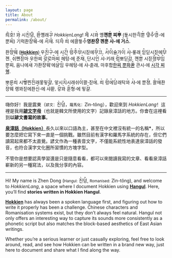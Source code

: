 ```yaml
---
layout: page
title: About
permalink: /about/
---
```


<p> 
  <span lang="ko">
    <ruby class="ruby" style="position: relative">릐<rt class="ruby-rt" style="font-size:120%;position:absolute;top: -1.15em;left: 0.2em;z-index: -1">ꞈ</rt></ruby><ruby class="ruby" style="position: relative">호<rt class="ruby-rt" style="font-size:120%;position:absolute;top: -1.15em;left: 0.2em;z-index: -1">ˎ</rt></ruby>! <ruby class="ruby" style="position: relative">꽈<rt class="ruby-rt" style="font-size:120%;position:absolute;top: -1.15em;left: 0.2em;z-index: -1">ˎ</rt></ruby> 시<ruby class="ruby" style="position: relative">진<rt class="ruby-rt" style="font-size:120%;position:absolute;top: -1.15em;left: 0.2em;z-index: -1">ˎ</rt></ruby><ruby class="ruby" style="position: relative">덩<rt class="ruby-rt" style="font-size:120%;position:absolute;top: -1.15em;left: 0.2em;z-index: -1">ꞈ</rt></ruby>, <ruby class="ruby" style="position: relative">환<rt class="ruby-rt" style="font-size: 120%;position: absolute;top: -1.15em;left: 0.2em;z-index: -1">ˍ</rt></ruby>꼥래<ruby class="ruby" style="position: relative">ᄀᅷ<rt class="ruby-rt" style="font-size: 120%;position: absolute;top: -1.15em;left: 0.2em;z-index: -1">ˎ</rt></ruby> <i>HokkienLang</i>! <ruby class="ruby" style="position: relative">제<rt class="ruby-rt" style="font-size:120%;position:absolute;top: -1.15em;left: 0.2em;z-index: -1">ꞈ</rt></ruby> 시<ruby class="ruby" style="position: relative">꽈<rt class="ruby-rt" style="font-size:120%;position:absolute;top: -1.15em;left: 0.2em;z-index: -1">ˎ</rt></ruby> 옝<b>꼔<ruby class="ruby" style="position: relative">뿐<rt class="ruby-rt" style="font-size:120%;position:absolute;top: -1.15em;left: 0.2em;z-index: -1">ˏ</rt></ruby> 찌<ruby class="ruby" style="position: relative">뿌<rt class="ruby-rt" style="font-size:120%;position:absolute;top: -1.15em;left: 0.2em;z-index: -1">ˎ</rt></ruby></b> (둏시한<ruby class="ruby" style="position: relative">걱<rt class="ruby-rt" style="font-size: 120%;position: absolute;top: -1.15em;left: 0.2em;z-index: -1">ꞈ</rt></ruby><ruby class="ruby" style="position: relative">뿐<rt class="ruby-rt" style="font-size: 120%;position: absolute;top: -1.15em;left: 0.2em;z-index: -1">ˏ</rt></ruby> <ruby class="ruby" style="position: relative">뎋<rt class="ruby-rt" style="font-size: 120%;position: absolute;top: -1.15em;left: 0.2em;z-index: -1">ꞈ</rt></ruby><ruby class="ruby" style="position: relative">수<rt class="ruby-rt" style="font-size: 120%;position: absolute;top: -1.15em;left: 0.2em;z-index: -1">ꞈ</rt></ruby><ruby class="ruby" style="position: relative">영<rt class="ruby-rt" style="font-size: 120%;position: absolute;top: -1.15em;left: 0.2em;z-index: -1">ˍ</rt></ruby>-에 뿐<ruby class="ruby" style="position: relative">찌<rt class="ruby-rt" style="font-size: 120%;position: absolute;top: -1.15em;left: 0.2em;z-index: -1">ˍ</rt></ruby>) <ruby class="ruby" style="position: relative">기<rt class="ruby-rt" style="font-size: 120%;position: absolute;top: -1.15em;left: 0.2em;z-index: -1">ˎ</rt></ruby>럭좐<ruby class="ruby" style="position: relative">쟝<rt class="ruby-rt" style="font-size: 120%;position: absolute;top: -1.15em;left: 0.2em;z-index: -1">ˍ</rt></ruby><ruby class="ruby" style="position: relative">웨<rt class="ruby-rt" style="font-size: 120%;position: absolute;top: -1.15em;left: 0.2em;z-index: -1">ˍ</rt></ruby>-에 <ruby class="ruby" style="position: relative">서<rt class="ruby-rt" style="font-size: 120%;position: absolute;top: -1.15em;left: 0.2em;z-index: -1">ꞈ</rt></ruby><ruby class="ruby" style="position: relative">재<rt class="ruby-rt" style="font-size: 120%;position: absolute;top: -1.15em;left: 0.2em;z-index: -1">ˍ</rt></ruby>. 듸<ruby class="ruby" style="position: relative">쟈<rt class="ruby-rt" style="font-size: 120%;position: absolute;top: -1.15em;left: 0.2em;z-index: -1">ꞈ</rt></ruby> <ruby class="ruby" style="position: relative">릐<rt class="ruby-rt" style="font-size: 120%;position: absolute;top: -1.15em;left: 0.2em;z-index: -1">ˎ</rt></ruby> 에<ruby class="ruby" style="position: relative">콸<rt class="ruby-rt" style="font-size: 120%;position: absolute;top: -1.15em;left: 0.2em;z-index: -1">ˎ</rt></ruby>둏<ruby class="ruby" style="position: relative">수<rt class="ruby-rt" style="font-size: 120%;position: absolute;top: -1.15em;left: 0.2em;z-index: -1">ꞈ</rt></ruby><b>영좐<ruby class="ruby" style="position: relative">쟝<rt class="ruby-rt" style="font-size: 120%;position: absolute;top: -1.15em;left: 0.2em;z-index: -1">ꞈ</rt></ruby> 꼔<ruby class="ruby" style="position: relative">뿐<rt class="ruby-rt" style="font-size: 120%;position: absolute;top: -1.15em;left: 0.2em;z-index: -1">ˏ</rt></ruby> <ruby class="ruby" style="position: relative">샤<rt class="ruby-rt" style="font-size: 120%;position: absolute;top: -1.15em;left: 0.2em;z-index: -1">ˎ</rt></ruby>-에 <ruby class="ruby" style="position: relative">거<rt class="ruby-rt" style="font-size: 120%;position: absolute;top: -1.15em;left: 0.2em;z-index: -1">ˎ</rt></ruby><ruby class="ruby" style="position: relative">스<rt class="ruby-rt" style="font-size: 120%;position: absolute;top: -1.15em;left: 0.2em;z-index: -1">ˍ</rt></ruby></b>.
  </span>
</p>  

<p lang="ko" style="font-family:Sans-serif, Noto Sans">
좐<ruby class="ruby" style="position: relative">쟝<rt style="font-size: 120%;position: absolute;top: -1.15em;left: 0.2em;z-index: -1">ˍ</rt></ruby><ruby class="ruby" style="position: relative">웨<rt style="font-size: 120%;position: absolute;top: -1.15em;left: 0.2em;z-index: -1">ˍ</rt></ruby> (<a href="https://en.wikipedia.org/wiki/Hokkien"><strong>Hokkien</strong></a>) 우<ruby class="ruby" style="position: relative">진<rt style="font-size: 120%;position: absolute;top: -1.15em;left: 0.2em;z-index: -1">ˍ</rt></ruby><ruby class="ruby" style="position: relative">구<rt style="font-size: 120%;position: absolute;top: -1.15em;left: 0.2em;z-index: -1">ˎ</rt></ruby>-에 시<ruby class="ruby" style="position: relative">간<rt style="font-size: 120%;position: absolute;top: -1.15em;left: 0.2em;z-index: -1">ꞈ</rt></ruby> <ruby class="ruby" style="position: relative">렁<rt style="font-size: 120%;position: absolute;top: -1.15em;left: 0.2em;z-index: -1">ꞈ</rt></ruby><ruby class="ruby" style='position: relative'>주<rt style='font-size: 120%;position: absolute;top: -1.15em;left: 0.2em;z-index: -1'>ꞈ</rt></ruby><ruby class="ruby" style='position: relative'>ᄋᆤ<rt style='font-size: 120%;position: absolute;top: -1.15em;left: 0.2em;z-index: -1'>ˎ</rt></ruby>시짇에<ruby class="ruby" style="position: relative">ᄏᅷ<rt style="font-size: 120%;position: absolute;top: -1.15em;left: 0.2em;z-index: -1">ꞈ</rt></ruby><ruby class="ruby" style="position: relative">끄<rt style="font-size: 120%;position: absolute;top: -1.15em;left: 0.2em;z-index: -1">ˎ</rt></ruby>, <ruby class="ruby" style="position: relative">서<rt style="font-size: 120%;position: absolute;top: -1.15em;left: 0.2em;z-index: -1">ꞈ</rt></ruby><ruby class="ruby" style="position: relative">이<rt style="font-size: 120%;position: absolute;top: -1.15em;left: 0.2em;z-index: -1">ꞈ</rt></ruby>슐가<ruby class="ruby" style="position: relative">이<rt style="font-size: 120%;position: absolute;top: -1.15em;left: 0.2em;z-index: -1">ˍ</rt></ruby> <ruby class="ruby" style="position: relative">샤<rt style="font-size: 120%;position: absolute;top: -1.15em;left: 0.2em;z-index: -1">ˎ</rt></ruby>-롷래 <ruby class="ruby" style="position: relative">읻<rt style="font-size: 120%;position: absolute;top: -1.15em;left: 0.2em;z-index: -1">ꞈ</rt></ruby>딛시짇에<ruby class="ruby" style="position: relative">ᄐᆤ<rt style="font-size: 120%;position: absolute;top: -1.15em;left: 0.2em;z-index: -1">ꞈ</rt></ruby>졘. <ruby class="ruby" style="position: relative">쉬<rt style="font-size: 120%;position: absolute;top: -1.15em;left: 0.2em;z-index: -1">ˍ</rt></ruby>쪤<ruby class="ruby" style="position: relative">짇<rt style="font-size: 120%;position: absolute;top: -1.15em;left: 0.2em;z-index: -1">ꞈ</rt></ruby><ruby class="ruby" style="position: relative">마<rt style="font-size: 120%;position: absolute;top: -1.15em;left: 0.2em;z-index: -1">ˎ</rt></ruby> 우<ruby class="ruby" style="position: relative">한<rt style="font-size: 120%;position: absolute;top: -1.15em;left: 0.2em;z-index: -1">ˎ</rt></ruby><ruby class="ruby" style="position: relative">찌<rt style="font-size: 120%;position: absolute;top: -1.15em;left: 0.2em;z-index: -1">ˍ</rt></ruby> <ruby class="ruby" style="position: relative">갛<rt style="font-size: 120%;position: absolute;top: -1.15em;left: 0.2em;z-index: -1">ꞈ</rt></ruby>로<ruby class="ruby" style="position: relative">마<rt style="font-size: 120%;position: absolute;top: -1.15em;left: 0.2em;z-index: -1">ꞈ</rt></ruby><ruby class="ruby" style="position: relative">찌<rt style="font-size: 120%;position: absolute;top: -1.15em;left: 0.2em;z-index: -1">ˍ</rt></ruby> <ruby class="ruby" style="position: relative">헤<rt style="font-size: 120%;position: absolute;top: -1.15em;left: 0.2em;z-index: -1">ˍ</rt></ruby><ruby class="ruby" style="position: relative">텅<rt style="font-size: 120%;position: absolute;top: -1.15em;left: 0.2em;z-index: -1">ˎ</rt></ruby>-에 준<ruby class="ruby" style="position: relative">재<rt style="font-size: 120%;position: absolute;top: -1.15em;left: 0.2em;z-index: -1">ˍ</rt></ruby>, 단시<ruby class="ruby" style="position: relative">인<rt style="font-size: 120%;position: absolute;top: -1.15em;left: 0.2em;z-index: -1">ˍ</rt></ruby> <ruby class="ruby" style="position: relative">샤<rt style="font-size: 120%;position: absolute;top: -1.15em;left: 0.2em;z-index: -1">ˎ</rt></ruby>-키래 <ruby class="ruby" style="position: relative">렁<rt style="font-size: 120%;position: absolute;top: -1.15em;left: 0.2em;z-index: -1">ꞈ</rt></ruby>뽀딛<ruby class="ruby" style="position: relative">감<rt style="font-size:120%;position:absolute;top: -1.15em;left: 0.2em;z-index: -1">ˎ</rt></ruby>. 꼔<ruby class="ruby" style="position: relative">뿐<rt style="font-size: 120%;position: absolute;top: -1.15em;left: 0.2em;z-index: -1">ˏ</rt></ruby> 시짇<ruby class="ruby" style="position: relative">졍<rt style="font-size: 120%;position: absolute;top: -1.15em;left: 0.2em;z-index: -1">ꞈ</rt></ruby><ruby class="ruby" style="position: relative">ᄇᆤ<rt style="font-size: 120%;position: absolute;top: -1.15em;left: 0.2em;z-index: -1">ꞈ</rt></ruby><ruby class="ruby" style="position: relative">임<rt style="font-size: 120%;position: absolute;top: -1.15em;left: 0.2em;z-index: -1">ꞈ</rt></ruby> 뿐<ruby class="ruby" style="position: relative">찌<rt style="font-size: 120%;position: absolute;top: -1.15em;left: 0.2em;z-index: -1">ˍ</rt></ruby>, 음나에<ruby class="ruby" style="position: relative">새<rt style="font-size: 120%;position: absolute;top: -1.15em;left: 0.2em;z-index: -1">ˎ</rt></ruby> 가좐<ruby class="ruby" style="position: relative">쟝<rt style="font-size: 120%;position: absolute;top: -1.15em;left: 0.2em;z-index: -1">ˍ</rt></ruby><ruby class="ruby" style="position: relative">웨<rt style="font-size: 120%;position: absolute;top: -1.15em;left: 0.2em;z-index: -1">ˍ</rt></ruby>’에<ruby class="ruby" style="position: relative">샬<rt style="font-size: 120%;position: absolute;top: -1.15em;left: 0.2em;z-index: -1">ˍ</rt></ruby><ruby class="ruby" style="position: relative">임<rt style="font-size: 120%;position: absolute;top: -1.15em;left: 0.2em;z-index: -1">ꞈ</rt></ruby> 우헤<ruby class="ruby" style="position: relative">텅<rt style="font-size: 120%;position: absolute;top: -1.15em;left: 0.2em;z-index: -1">ˎ</rt></ruby>-에 <ruby class="ruby" style="position: relative">샤<rt style="font-size: 120%;position: absolute;top: -1.15em;left: 0.2em;z-index: -1">ˎ</rt></ruby>-춛래, 마후합<a style="color:black;text-decoration: underline dotted;cursor: help" title="(漢) 漢字文化圈"><ruby class="ruby" style="position: relative">한<rt style="font-size: 120%;position: absolute;top: -1.15em;left: 0.2em;z-index: -1">ˎ</rt></ruby><ruby class="ruby" style="position: relative">찌<rt style="font-size: 120%;position: absolute;top: -1.15em;left: 0.2em;z-index: -1">ˍ</rt></ruby> 뿐<ruby class="ruby" style="position: relative">화<rt style="font-size: 120%;position: absolute;top: -1.15em;left: 0.2em;z-index: -1">ˎ</rt></ruby><ruby class="ruby" style="position: relative">콴<rt style="font-size: 120%;position: absolute;top: -1.15em;left: 0.2em;z-index: -1">ꞈ</rt></ruby></a> <ruby class="ruby" style="position: relative">관<rt style="font-size: 120%;position: absolute;top: -1.15em;left: 0.2em;z-index: -1">ˎ</rt></ruby>시-에 <a style="color:black;text-decoration: underline dotted;cursor: help" title="(漢) 四角字型"><ruby class="ruby" style="position: relative">시<rt style="font-size:120%;position:absolute;top: -1.15em;left: 0.2em;z-index: -1">ˎ</rt></ruby>각 찌<ruby class="ruby" style="position: relative">혱<rt style="font-size:120%;position:absolute;top: -1.15em;left: 0.2em;z-index: -1">ˏ</rt></ruby></a>.
</p>

<p lang="ko" style="font-family:Sans-serif, Noto Sans">
뽀룬<ruby style="position: relative">릐<rt style="font-size: 120%;position: absolute;top: -1.15em;left: 0.2em;z-index: -1">ˎ</rt></ruby> 시<ruby style="position: relative">뼇<rt style="font-size: 120%;position: absolute;top: -1.15em;left: 0.2em;z-index: -1">ꞈ</rt></ruby>찐<ruby style="position: relative">진<rt style="font-size: 120%;position: absolute;top: -1.15em;left: 0.2em;z-index: -1">ˍ</rt></ruby>래옿밓<ruby style="position: relative">걀<rt style="font-size: 120%;position: absolute;top: -1.15em;left: 0.2em;z-index: -1">ˍ</rt></ruby>, 앟시<ruby style="position: relative">지<rt style="font-size: 120%;position: absolute;top: -1.15em;left: 0.2em;z-index: -1">ꞈ</rt></ruby>시래쉬<ruby style="position: relative">이<rt style="font-size: 120%;position: absolute;top: -1.15em;left: 0.2em;z-index: -1">ˎ</rt></ruby>콸-짇<ruby style="position: relative">에<rt style="font-size: 120%;position: absolute;top: -1.15em;left: 0.2em;z-index: -1">ˍ</rt></ruby>, <ruby style="position: relative">릐<rt style="font-size:120%;position:absolute;top: -1.15em;left: 0.2em;z-index: -1">ˎ</rt></ruby> <ruby style="position: relative">렁<rt style="font-size: 120%;position: absolute;top: -1.15em;left: 0.2em;z-index: -1">ꞈ</rt></ruby><ruby style="position: relative">에<rt style="font-size: 120%;position: absolute;top: -1.15em;left: 0.2em;z-index: -1">ˍ</rt></ruby><ruby style="position: relative">당<rt style="font-size: 120%;position: absolute;top: -1.15em;left: 0.2em;z-index: -1">ˎ</rt></ruby>래탁<ruby style="position: relative">꽈<rt style="font-size: 120%;position: absolute;top: -1.15em;left: 0.2em;z-index: -1">ˎ</rt></ruby> <ruby style="position: relative">샤<rt style="font-size:120%;position:absolute;top: -1.15em;left: 0.2em;z-index: -1">ˎ</rt></ruby>-에 뿐<ruby style="position: relative">졍<rt style="font-size: 120%;position: absolute;top: -1.15em;left: 0.2em;z-index: -1">ꞈ</rt></ruby>, <ruby style="position: relative">콸<rt style="font-size: 120%;position: absolute;top: -1.15em;left: 0.2em;z-index: -1">ˎ</rt></ruby><ruby style="position: relative">매<rt style="font-size: 120%;position: absolute;top: -1.15em;left: 0.2em;z-index: -1">ˍ</rt></ruby>좐<ruby style="position: relative">쟝<rt style="font-size: 120%;position: absolute;top: -1.15em;left: 0.2em;z-index: -1">ˍ</rt></ruby><ruby style="position: relative">웨<rt style="font-size: 120%;position: absolute;top: -1.15em;left: 0.2em;z-index: -1">ˍ</rt></ruby> 롕꽈짇에좐<ruby style="position: relative">신<rt style="font-size:120%;position:absolute;top: -1.15em;left: 0.2em;z-index: -1">ꞈ</rt></ruby>-에 <ruby style="position: relative">샤<rt style="font-size: 120%;position: absolute;top: -1.15em;left: 0.2em;z-index: -1">ꞈ</rt></ruby>홛, <ruby style="position: relative">갛<rt style="font-size: 120%;position: absolute;top: -1.15em;left: 0.2em;z-index: -1">ꞈ</rt></ruby><ruby style="position: relative">꽈<rt style="font-size: 120%;position: absolute;top: -1.15em;left: 0.2em;z-index: -1">ˎ</rt> </ruby><ruby style="position: relative">훈<rt style="font-size: 120%;position: absolute;top: -1.15em;left: 0.2em;z-index: -1">ˍ</rt></ruby><ruby style="position: relative">형<rt style="font-size: 120%;position: absolute;top: -1.15em;left: 0.2em;z-index: -1">ˎ</rt></ruby>-에 밓<ruby style="position: relative">걀<rt style="font-size: 120%;position: absolute;top: -1.15em;left: 0.2em;z-index: -1">ˍ</rt></ruby>.
</p>

---

<p lang="zh">
嗨你好！我是震東（<small>諺文：</small><span style="font-family:Sans-serif, Noto Sans"><ruby style="position: relative">진<rt style="font-size:120%;position:absolute;top: -1.15em;left: 0.2em;z-index: -1">ˎ</rt></ruby><ruby style="position: relative">덩<rt style="font-size:120%;position:absolute;top: -1.15em;left: 0.2em;z-index: -1">ꞈ</rt></ruby></span>，<small>羅馬化：</small>Zìn-tông），歡迎來到 <em>HokkienLang</em>！這裡是我用<strong><a href="https://zh.wikipedia.org/wiki/%E8%AB%BA%E6%96%87">諺文字母</a></strong>（也就是韓文所使用的文字）記錄泉漳話的地方。你會在這裡看到<strong>以諺文書寫的故事</strong>。

<a href="https://zh.wikipedia.org/wiki/%E6%B3%89%E6%BC%B3%E7%89%87"><strong>泉漳話（Hokkien）</strong></a>長久以來以口語為主，甚至在中文裡沒有統一的名稱<strong>*</strong>，所以要怎麼把它寫下來一直是一個挑戰。雖然目前有漢字和羅馬字系統的存在，但它們讀寫起來都不太直覺。諺文作為一種表音文字，不僅能系統性地表達泉漳話的發音，也符合漢字文化圈所習慣的方塊字型。

不管你是想要認真學習還是只是隨意看看，都可以來閱讀我寫的文章、看看泉漳話嶄新的另一種寫法，以及我分享的內容。
</p>

---

Hi! My name is Zhen Dong (<small>Hangul:</small> <span style="font-family:Sans-serif, Noto Sans"><ruby style="position: relative">진<rt style="font-size:120%;position:absolute;top: -1.15em;left: 0.2em;z-index: -1">ˎ</rt></ruby><ruby style="position: relative">덩<rt style="font-size:120%;position:absolute;top: -1.15em;left: 0.2em;z-index: -1">ꞈ</rt></ruby></span>, <small>Romanised:</small> Zìn-tông), and welcome to <em>HokkienLang</em>, a space where I document Hokkien using <a href="https://en.wikipedia.org/wiki/Hangul"><strong>Hangul</strong></a>. Here, you’ll find <strong>stories written in Hokkien Hangul</strong>.

<a href="https://en.wikipedia.org/wiki/Hokkien"><strong>Hokkien</strong></a> has always been a spoken language first, and figuring out how to write it properly has been a challenge. Chinese characters and Romanisation systems exist, but they don’t always feel natural. Hangul not only offers an interesting way to capture its sounds more consistently as a phonetic script but also matches the block-based aesthetics of East Asian writings.

Whether you’re a serious learner or just casually exploring, feel free to look around, read, and see how Hokkien can be written in a brand new way, just here to document and share what I find along the way.
